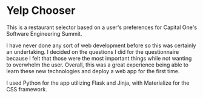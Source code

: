 # Yelp Chooser
This is a restaurant selector based on a user's preferences for Capital One's Software Engineering Summit. 

I have never done any sort of web development before so this was certainly an undertaking. I decided on the questions I did for the questionnaire because I felt that those were the most important things while not wanting to overwhelm the user. Overall, this was a great experience being able to learn these new technologies and deploy a web app for the first time. 

I used Python for the app utilizing Flask and Jinja, with Materialize for the CSS framework. 


